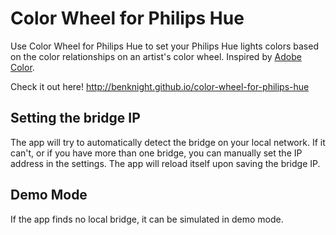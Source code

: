 # Color Wheel for Philips Hue

Use Color Wheel for Philips Hue to set your Philips Hue lights colors based on the color relationships on an artist's color wheel. Inspired by [Adobe Color](https://color.adobe.com).

Check it out here! http://benknight.github.io/color-wheel-for-philips-hue

## Setting the bridge IP

The app will try to automatically detect the bridge on your local network.  If it can't, or if you have more than one bridge, you can manually set the IP address in the settings.  The app will reload itself upon saving the bridge IP.

## Demo Mode

If the app finds no local bridge, it can be simulated in demo mode.
